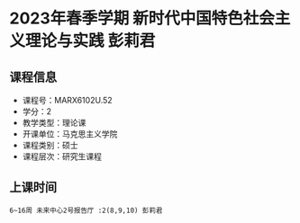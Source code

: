 # 2023年春季学期 新时代中国特色社会主义理论与实践 彭莉君






## 课程信息

- 课程号：MARX6102U.52
- 学分：2
- 教学类型：理论课
- 开课单位：马克思主义学院
- 课程类别：硕士
- 课程层次：研究生课程

## 上课时间

```
6~16周 未来中心2号报告厅 :2(8,9,10) 彭莉君
```

